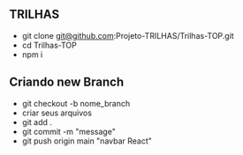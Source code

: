 ## TRILHAS
* git clone git@github.com:Projeto-TRILHAS/Trilhas-TOP.git
* cd Trilhas-TOP
* npm i

## Criando new Branch
* git checkout -b nome_branch
* criar seus arquivos
* git add .
* git commit -m "message"
* git push origin main
"navbar React" 
